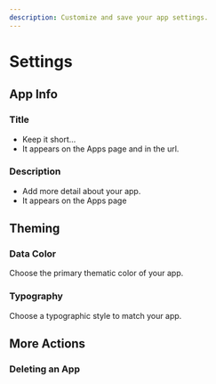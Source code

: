 ```yaml
---
description: Customize and save your app settings.
---
```


# Settings

## App Info

### Title

* Keep it short...
* It appears on the Apps page and in the url. 

### Description

* Add more detail about your app. 
* It appears on the Apps page

## Theming

### Data Color

Choose the primary thematic color of your app. 

### Typography

Choose a typographic style to match your app. 

## More Actions

### Deleting an App



